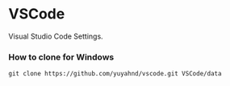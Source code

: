 # VSCode
Visual Studio Code Settings.

### How to clone for Windows

```
git clone https://github.com/yuyahnd/vscode.git VSCode/data
```
